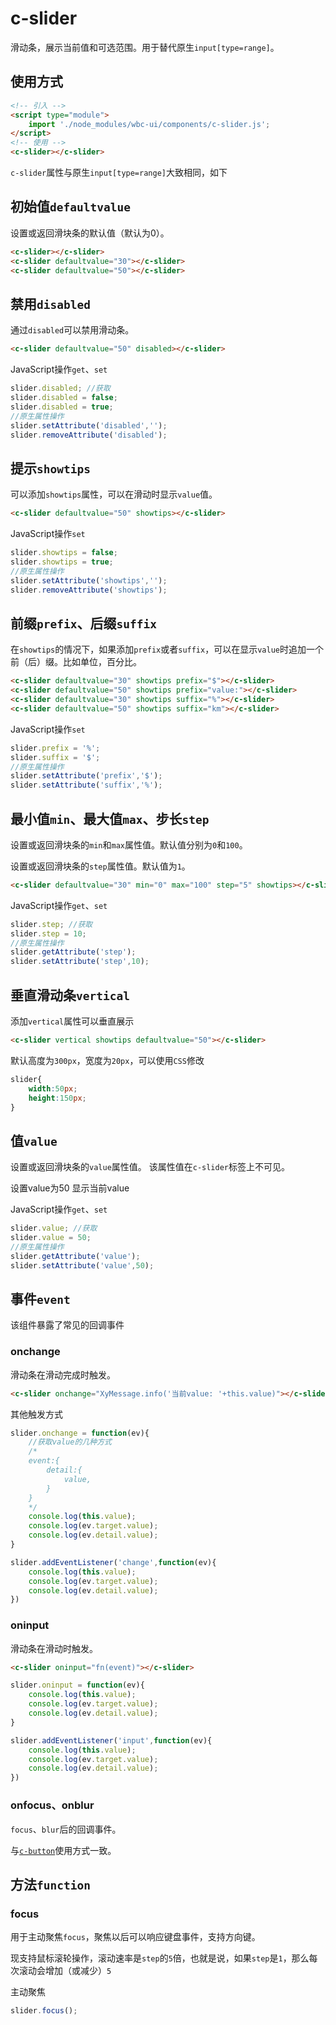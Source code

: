 # c-slider

滑动条，展示当前值和可选范围。用于替代原生`input[type=range]`。

## 使用方式

```html
<!-- 引入 -->
<script type="module">
    import './node_modules/wbc-ui/components/c-slider.js';
</script>
<!-- 使用 -->
<c-slider></c-slider>
```

`c-slider`属性与原生`input[type=range]`大致相同，如下

## 初始值`defaultvalue`

设置或返回滑块条的默认值（默认为0）。

<c-slider></c-slider>
<c-slider defaultvalue="30"></c-slider>
<c-slider defaultvalue="50"></c-slider>

```html
<c-slider></c-slider>
<c-slider defaultvalue="30"></c-slider>
<c-slider defaultvalue="50"></c-slider>
```

## 禁用`disabled`

通过`disabled`可以禁用滑动条。

<c-slider defaultvalue="50" disabled></c-slider>
<c-switch checked onchange="this.previousElementSibling.disabled = this.checked;"></c-switch>

```html
<c-slider defaultvalue="50" disabled></c-slider>
```

JavaScript操作`get`、`set`

```js
slider.disabled; //获取
slider.disabled = false;
slider.disabled = true;
//原生属性操作
slider.setAttribute('disabled','');
slider.removeAttribute('disabled');
```

## 提示`showtips`

可以添加`showtips`属性，可以在滑动时显示`value`值。

<c-slider defaultvalue="50" showtips></c-slider>

```html
<c-slider defaultvalue="50" showtips></c-slider>
```

JavaScript操作`set`

```js
slider.showtips = false;
slider.showtips = true;
//原生属性操作
slider.setAttribute('showtips','');
slider.removeAttribute('showtips');
```

## 前缀`prefix`、后缀`suffix`

在`showtips`的情况下，如果添加`prefix`或者`suffix`，可以在显示`value`时追加一个前（后）缀。比如单位，百分比。

<c-slider defaultvalue="30" showtips prefix="$"></c-slider>
<c-slider defaultvalue="50" showtips prefix="value:"></c-slider>
<c-slider defaultvalue="30" showtips suffix="%"></c-slider>
<c-slider defaultvalue="50" showtips suffix="km"></c-slider>

```html
<c-slider defaultvalue="30" showtips prefix="$"></c-slider>
<c-slider defaultvalue="50" showtips prefix="value:"></c-slider>
<c-slider defaultvalue="30" showtips suffix="%"></c-slider>
<c-slider defaultvalue="50" showtips suffix="km"></c-slider>
```

JavaScript操作`set`

```js
slider.prefix = '%';
slider.suffix = '$';
//原生属性操作
slider.setAttribute('prefix','$');
slider.setAttribute('suffix','%');
```

## 最小值`min`、最大值`max`、步长`step`

设置或返回滑块条的`min`和`max`属性值。默认值分别为`0`和`100`。

设置或返回滑块条的`step`属性值。默认值为`1`。

<c-slider defaultvalue="50" min="0" max="100" step="10" id="c-slider-step" showtips></c-slider>
<c-input style="width:100px" label="min" type="number" min="-100" max="100" onchange="document.getElementById('c-slider-step').min=this.value;" defaultvalue="0"></c-input>
<c-input style="width:100px" label="max" type="number" min="1" max="300" onchange="document.getElementById('c-slider-step').max=this.value;" defaultvalue="100"></c-input>
<c-input style="width:100px" label="step" type="number" min="1" max="50" onchange="document.getElementById('c-slider-step').step=this.value;" defaultvalue="10"></c-input>

```html
<c-slider defaultvalue="30" min="0" max="100" step="5" showtips></c-slider>
```

JavaScript操作`get`、`set`

```js
slider.step; //获取
slider.step = 10;
//原生属性操作
slider.getAttribute('step');
slider.setAttribute('step',10);
```

## 垂直滑动条`vertical`

添加`vertical`属性可以垂直展示

<c-slider vertical showtips defaultvalue="10"></c-slider>
<c-slider vertical showtips defaultvalue="50"></c-slider>

```html
<c-slider vertical showtips defaultvalue="50"></c-slider>
```

默认高度为`300px`，宽度为`20px`，可以使用`CSS`修改

```css
slider{
    width:50px;
    height:150px;
}
```

<c-slider style="width:50px;height:150px;" vertical showtips defaultvalue="10"></c-slider>
<c-slider style="width:50px;height:150px;" vertical showtips defaultvalue="50"></c-slider>

## 值`value`

设置或返回滑块条的`value`属性值。
该属性值在`c-slider`标签上不可见。

<c-slider showtips></c-slider>
<c-button type="primary" onclick="this.previousElementSibling.value=50">设置value为50</c-button>
<c-button type="primary" onclick="XyMessage.info('当前value: '+this.previousElementSibling.previousElementSibling.value)">显示当前value</c-button>

JavaScript操作`get`、`set`

```js
slider.value; //获取
slider.value = 50;
//原生属性操作
slider.getAttribute('value');
slider.setAttribute('value',50);
```

## 事件`event`

该组件暴露了常见的回调事件

### onchange

滑动条在滑动完成时触发。

<c-slider onchange="XyMessage.info('当前value: '+this.value)"></c-slider>

```html
<c-slider onchange="XyMessage.info('当前value: '+this.value)"></c-slider>
```

其他触发方式

```js
slider.onchange = function(ev){
    //获取value的几种方式
    /*
    event:{
        detail:{
            value,
        }
    }
    */
    console.log(this.value);
    console.log(ev.target.value);
    console.log(ev.detail.value);
}

slider.addEventListener('change',function(ev){
    console.log(this.value);
    console.log(ev.target.value);
    console.log(ev.detail.value);
})
```

### oninput

滑动条在滑动时触发。

<c-slider oninput="XyMessage.info('当前value: '+this.value)"></c-slider>

```html
<c-slider oninput="fn(event)"></c-slider>
```

```js
slider.oninput = function(ev){
    console.log(this.value);
    console.log(ev.target.value);
    console.log(ev.detail.value);
}

slider.addEventListener('input',function(ev){
    console.log(this.value);
    console.log(ev.target.value);
    console.log(ev.detail.value);
})
```

### onfocus、onblur

`focus`、`blur`后的回调事件。

与[`c-button`](c-button.md?id=onfocus、onblur)使用方式一致。

## 方法`function`

### focus

用于主动聚焦`focus`，聚焦以后可以响应键盘事件，支持方向键。

现支持鼠标滚轮操作，滚动速率是`step`的`5`倍，也就是说，如果`step`是`1`，那么每次滚动会增加（或减少）`5`

<c-slider onfocus="XyMessage.info('focus')" onchange="XyMessage.info(this.value)"></c-slider>
<c-button type="primary" onclick="this.previousElementSibling.focus()">主动聚焦</c-button>

```js
slider.focus();
```
